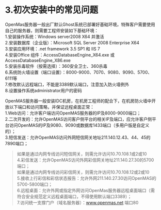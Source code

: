 # 3.初次安装中的常见问题

OpenMas服务器一般出厂默认Ghost系统已部署好基础环境，特殊客户需要使用自己的服务器，则需要工程师安装如下基础环境：  
1.安装操作系统：Windows server2008  X64 并激活   
2.安装数据库（企业版）：Microsoft SQL Server 2008  Enterprise  X64   
3.安装应用环境：.net framework 3.5 SP1 和 IIS 7  
4.安装Office 组件：AccessDatabaseEngine_X64.exe 或 AccessDatabaseEngine_X86.exe    
5.安装杀毒软件（按需选择）：360安全卫士、360杀毒   
6.系统防火墙设置（端口设置）：8000-9000、7070、9080、9090、5700、6111等   
7.修改默认远程端口，不能是3389默认端口，注意加入防火墙例外   
8.设置操作系统administrator用户的密码    


OpenMAS服务器一般安装IDC机房，在机房工程师的配合下，在机房防火墙中开放以下端口和访问策略，并保证远程桌面正常：   
1.Web访问：允许客户端访问OpenMAS服务器的IP及8000-9000端口；   
2.二次开发的：允许OpenMAS访问客户侧平台的相关IP及端口，应允许客户侧平台访问OpenMAS的IP及9080、9090或数据库1433端口（多用户版是自定义的）；   
3.短信发送：允许OpenMAS访问外网短信网关地址211.140.12.43、44、45的7890端口；    
> 如果是通过内网专线访问短信网关，则需允许访问10.70.108.1或2或10   
4.彩信发送：允许OpenMAS访问外网彩信网关地址211.140.27.30的5700端口；   
> 如果是通过内网专线访问彩信网关，则需允许访问10.70.108.12或2或10      
5.接收上行彩信和彩信状态报告：允许外网211.140.27.30访问OpenMAS的5700-5800端口；   
6.远程桌面：允许外网或指定外网访问OpenMas服务器远程桌面端口（需符合安全规范定义远程桌面端口，不得使用默认端口3389）；    
7.访问统一支撑门户（域名服务器）：www.openmas.net  端口80    



